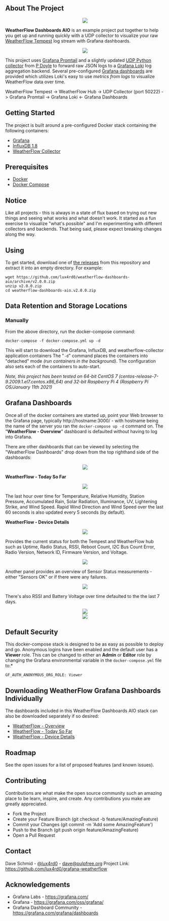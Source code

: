 ## About The Project

<center><img src="./images/weatherflow-dashboards-aio-title.png"></center>

**WeatherFlow Dashboards AIO** is an example project put together to help you get up and running quickly with a UDP collector to visualize your raw [WeatherFlow Tempest](https://weatherflow.com/tempest-weather-system/) log stream with Grafana dashboards. 

<center><img src="./images/weatherflow-weatherflow-overview.jpg"></center>

This project uses [Grafana Promtail](https://grafana.com/docs/loki/latest/clients/promtail/) and a slightly updated [UDP Python collector](https://github.com/p-doyle/Simple-WeatherFlow-Python-Listener) from [P Doyle](https://github.com/p-doyle/) to forward raw JSON logs to a [Grafana Loki](https://grafana.com/oss/loki/) log aggregation backend.  Several pre-configured [Grafana dashboards](https://grafana.com/oss/grafana/) are provided which utilizes Loki's easy to use *metrics from logs* to visualize WeatherFlow data over time.

WeatherFlow Tempest -> WeatherFlow Hub -> UDP Collector (port 50222) -> Grafana Promtail -> Grafana Loki <- Grafana Dashboards

## Getting Started

The project is built around a pre-configured Docker stack containing the following containers:

 - [Grafana](https://grafana.com/oss/grafana/)
 - [InfluxDB 1.8](https://docs.influxdata.com/influxdb/v1.8/)
 - [WeatherFlow Collector](https://github.com/lux4rd0/weatherflow-collector)

## Prerequisites

- [Docker](https://docs.docker.com/install)
- [Docker Compose](https://docs.docker.com/compose/install)

## Notice

Like all projects - this is always in a state of flux based on trying out new things and seeing what works and what doesn't work. It started as a fun exercise to visualize "what's possible" and I'm experimenting with different collectors and backends. That being said, please expect breaking changes along the way.

## Using

To get started, download one of [the releases](https://github.com/lux4rd0/grafana-weatherflow/releases) from this repository and extract it into an empty directory. For example:

    wget https://github.com/lux4rd0/weatherflow-dashboards-aio/archive/v2.0.0.zip
    unzip v2.0.0.zip
    cd weatherflow-dashboards-aio.v2.0.0.zip

## Data Retention and Storage Locations



### Manually

From the above directory, run the docker-compose command:

    docker-compose -f docker-compose.yml up -d

This will start to download the Grafana, InfluxDB, and weatherflow-collector application containers The "`-d`" command places the containers into "detached" mode *(run containers in the background)*. The configuration also sets each of the containers to auto-start.

*Note, this project has been tested on 64-bit CentOS 7 (centos-release-7-9.2009.1.el7.centos.x86_64) and 32-bit Raspberry Pi 4 (Raspberry Pi OS/January 11th 2021)* 

## Grafana Dashboards

Once all of the docker containers are started up, point your Web browser to the Grafana page, typically http://hostname:3000/ - with hostname being the name of the server you ran the `docker-compose up -d` command on. The "**WeatherFlow - Overview**" dashboard is defaulted without having to log into Grafana.

There are other dashboards that can be viewed by selecting the "WeatherFlow Dashboards" drop down from the top righthand side of the dashboards:

<center><img src="./images/weatherflow-dashboards.jpg"></center>

**WeatherFlow - Today So Far**

<center><img src="./images/weatherflow-weatherflow-today_so_far.jpg"></center>

The last hour over time for Temperature, Relative Humidity, Station Pressure, Accumulated Rain, Solar Radiation, Illuminance, UV, Lightening Strike, and Wind Speed. Rapid Wind Direction and Wind Speed over the last 60 seconds is also updated every 5 seconds (by default). 

**WeatherFlow - Device Details**

<center><img src="./images/weatherflow-weatherflow-device_details.jpg"></center>

Provides the current status for both the Tempest and WeatherFlow hub such as Uptime, Radio Status, RSSI, Reboot Count, I2C Bus Count Error, Radio Version, Network ID, Firmware Version, and Voltage.

<center><img src="./images/weatherflow-weatherflow-device_details-device_status.jpg"></center>

Another panel provides an overview of Sensor Status measurements - either "Sensors OK" or if there were any failures.

<center><img src="./images/weatherflow-weatherflow-device_details-sensor_status.jpg"></center>

There's also RSSI and Battery Voltage over time defaulted to the the last 7 days.

<center><img src="./images/weatherflow-weatherflow-device_details-battery.jpg"></center>
<center><img src="./images/weatherflow-weatherflow-device_details-rssi.jpg"></center>

## Default Security

This docker-compose stack is designed to be as easy as possible to deploy and go. Anonymous logins have been enabled and the default user has a **Viewer** role. This can be changed to either an **Admin** or **Editor** role by changing the Grafana environmental variable in the `docker-compose.yml` file to:*

    GF_AUTH_ANONYMOUS_ORG_ROLE: Viewer

## Downloading WeatherFlow Grafana Dashboards Individually

The dashboards included in this WeatherFlow Dashboards AIO stack can also be downloaded separately if so desired:

- [WeatherFlow - Overview](https://grafana.com/grafana/dashboards/13938)
- [WeatherFlow - Today So Far](https://grafana.com/grafana/dashboards/13939)
- [WeatherFlow - Device Details](https://grafana.com/grafana/dashboards/13940)

## Roadmap

See the open issues for a list of proposed features (and known issues).

## Contributing

Contributions are what make the open source community such an amazing place to be learn, inspire, and create. Any contributions you make are greatly appreciated.

- Fork the Project
- Create your Feature Branch (git checkout -b feature/AmazingFeature)
- Commit your Changes (git commit -m 'Add some AmazingFeature')
- Push to the Branch (git push origin feature/AmazingFeature)
- Open a Pull Request

## Contact

Dave Schmid - [@lux4rd0](https://twitter.com/lux4rd0) - dave@pulpfree.org
Project Link: https://github.com/lux4rd0/grafana-weatherflow

## Acknowledgements

- Grafana Labs - https://grafana.com/
- Grafana - https://grafana.com/oss/grafana/
- Grafana Dashboard Community - https://grafana.com/grafana/dashboards
